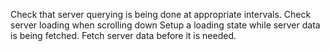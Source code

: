 Check that server querying is being done at appropriate intervals.
Check server loading when scrolling down
Setup a loading state while server data is being fetched.
Fetch server data before it is needed.
